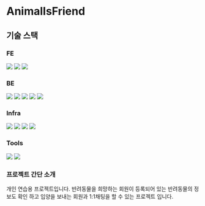 # AnimalIsFriend

<h2>기술 스택</h2>
<h3>FE</h3>
<div>
  <img src="https://img.shields.io/badge/javascript-F7DF1E?style=flat&logo=React&logoColor=white"/>
  <img src="https://img.shields.io/badge/vuejs-4FC08D?style=flat&logo=React&logoColor=white"/>
  <img src="https://img.shields.io/badge/axios-5A29E4?style=flat&logo=React&logoColor=white"/>
</div>
<h3>BE</h3>
<div>
  <img src="https://img.shields.io/badge/java-4479A1?style=flat&logo=React&logoColor=white"/>
  <img src="https://img.shields.io/badge/springboot-6DB33F?style=flat&logo=React&logoColor=white"/>
  <img src="https://img.shields.io/badge/springsecurity-6DB33F?style=flat&logo=React&logoColor=white"/>
  <img src="https://img.shields.io/badge/websocket-010101?style=flat&logo=React&logoColor=white"/>
  <img src="https://img.shields.io/badge/mysql-4479A1?style=flat&logo=React&logoColor=white"/>
</div>
<h3>Infra</h3>
<div>
  <img src="https://img.shields.io/badge/amazonaws-232F3E?style=flat&logo=React&logoColor=white"/>
  <img src="https://img.shields.io/badge/amazons3-569A31?style=flat&logo=React&logoColor=white"/>
  <img src="https://img.shields.io/badge/amazonrds-527FFF?style=flat&logo=React&logoColor=white"/>
  <img src="https://img.shields.io/badge/vercel-000000?style=flat&logo=React&logoColor=white"/>
</div>
<h3>Tools</h3>
<div>
  <img src="https://img.shields.io/badge/github-181717?style=flat&logo=React&logoColor=white"/>
  <img src="https://img.shields.io/badge/intellijidea-000000?style=flat&logo=React&logoColor=white"/>
</div>

<h3>프로젝트 간단 소개</h3>
개인 연습용 프로젝트입니다.
반려동물을 희망하는 회원이 등록되어 있는 반려동물의 정보도 확인 하고
입양을 보내는 회원과 1:1채팅을 할 수 있는 프로젝트 입니다.
